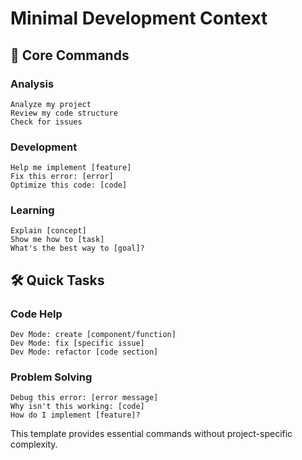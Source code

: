 # Minimal Development Context

## 🎯 Core Commands

### Analysis
```
Analyze my project
Review my code structure
Check for issues
```

### Development
```
Help me implement [feature]
Fix this error: [error]
Optimize this code: [code]
```

### Learning
```
Explain [concept]
Show me how to [task]
What's the best way to [goal]?
```

## 🛠️ Quick Tasks

### Code Help
```
Dev Mode: create [component/function]
Dev Mode: fix [specific issue]
Dev Mode: refactor [code section]
```

### Problem Solving
```
Debug this error: [error message]
Why isn't this working: [code]
How do I implement [feature]?
```

This template provides essential commands without project-specific complexity.